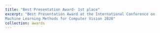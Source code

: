 ```yaml
---
title: "Best Presentation Award- 1st place"
excerpt: "Best Presentation Award at the International Conference on
Machine Learning Methods for Computer Vision 2020"
collection: awards
---
```




